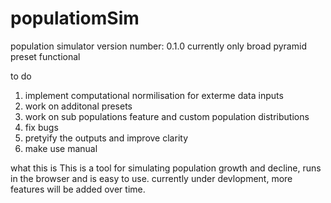 # populatiomSim
population simulator
version number: 0.1.0
currently only broad pyramid preset functional

to do
1. implement computational normilisation for exterme data inputs
2. work on additonal presets
3. work on sub populations feature and custom population distributions
4. fix bugs
5. pretyify the outputs and improve clarity
6. make use manual


what this is
This is a tool for simulating population growth and decline, runs in the browser and is easy to use. currently under devlopment, more features will be added over time.
